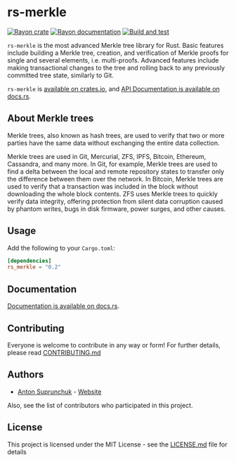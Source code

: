 # rs-merkle

[![Rayon crate](https://img.shields.io/crates/v/rs_merkle.svg)](https://crates.io/crates/rs_merkle)
[![Rayon documentation](https://docs.rs/rs_merkle/badge.svg)](https://docs.rs/rs_merkle)
[![Build and test](https://github.com/antouhou/rs-merkle/actions/workflows/test.yml/badge.svg?branch=master)](https://github.com/antouhou/rs-merkle/actions)

`rs-merkle` is the most advanced Merkle tree library for Rust. Basic features 
include building a Merkle tree, creation, and verification of Merkle proofs for 
single and several elements, i.e. multi-proofs. Advanced features include making 
transactional changes to the tree and rolling back to any previously committed 
tree state, similarly to Git.

`rs-merkle` is
[available on crates.io](https://crates.io/crates/rs_merkle), and 
[API Documentation is available on docs.rs](https://docs.rs/rs_merkle/).

## About Merkle trees

Merkle trees, also known as hash trees, are used to verify that two or more 
parties have the same data without exchanging the entire data collection.

Merkle trees are used in Git, Mercurial, ZFS, IPFS, Bitcoin, Ethereum, Cassandra,
and many more. In Git, for example, Merkle trees are used to find a delta 
between the local and remote repository states to transfer only the difference 
between them over the network. In Bitcoin, Merkle trees are used to verify that 
a transaction was included in the block without downloading the whole block 
contents. ZFS uses Merkle trees to quickly verify data integrity, offering 
protection from silent data corruption caused by phantom writes, bugs in disk 
firmware, power surges, and other causes.

## Usage

Add the following to your `Cargo.toml`:

```toml
[dependencies]
rs_merkle = "0.2"
```

## Documentation

[Documentation is available on docs.rs](https://docs.rs/rs_merkle/).

## Contributing

Everyone is welcome to contribute in any way or form! For further details, 
please read [CONTRIBUTING.md](./CONTRIBUTING.md)

## Authors
- [Anton Suprunchuk](https://github.com/antouhou) - [Website](https://antouhou.com)

Also, see the list of contributors who participated in this project.

## License

This project is licensed under the MIT License - see the 
[LICENSE.md](./LICENSE.md) file for details